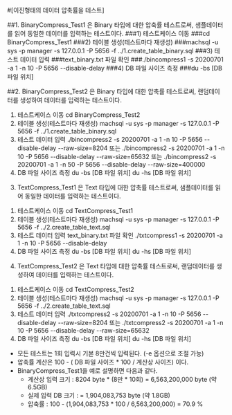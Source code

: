 #[이진형태의 데이터 압축률을 테스트]

##1. BinaryCompress_Test1 은 Binary 타입에 대한 압축률 테스트로써, 샘플데이터를 읽어 동일한 데이터를 입력하는 테스트이다.
    ###1) 테스트케이스 이동
        ###cd BinaryCompress_Test1
    ###2) 테이블 생성(테스트마다 재생성)
        ###machsql -u sys -p manager -s 127.0.0.1 -P 5656 -f ../1.create_table_binary.sql
    ###3) 테스트 데이터 입력
        ###text_binary.txt 파일 확인
        ###./bincompress1 -s 20200701 -a 1 -n 10 -P 5656 --disable-delay
    ###4) DB 파일 사이즈 측정
        ###du -bs [DB 파일 위치] 

##2. BinaryCompress_Test2 은 Binary 타입에 대한 압축률 테스트로써, 랜덤데이터를 생성하여 데이터를 입력하는 테스트이다.
  1) 테스트케이스 이동
    cd BinaryCompress_Test2
  2) 테이블 생성(테스트마다 재생성)
    machsql -u sys -p manager -s 127.0.0.1 -P 5656 -f ../1.create_table_binary.sql
  3) 테스트 데이터 입력
    ./bincompress2 -s 20200701 -a 1 -n 10 -P 5656 --disable-delay --raw-size=8204
    또는
    ./bincompress2 -s 20200701 -a 1 -n 10 -P 5656 --disable-delay --raw-size=65632
    또는
    ./bincompress2 -s 20200701 -a 1 -n 50 -P 5656 --disable-delay --raw-size=400000
  4) DB 파일 사이즈 측정
    du -bs [DB 파일 위치] 
    du -hs [DB 파일 위치] 

3. TextCompress_Test1 은 Text 타입에 대한 압축률 테스트로써, 샘플데이터를 읽어 동일한 데이터를 입력하는 테스트이다.
  1) 테스트케이스 이동
    cd TextCompress_Test1
  2) 테이블 생성(테스트마다 재생성)
    machsql -u sys -p manager -s 127.0.0.1 -P 5656 -f ../2.create_table_text.sql
  3) 테스트 데이터 입력
    text_binary.txt 파일 확인
    ./txtcompress1 -s 20200701 -a 1 -n 10 -P 5656 --disable-delay
  4) DB 파일 사이즈 측정
    du -bs [DB 파일 위치] 
    du -hs [DB 파일 위치] 

4. TextCompress_Test2 은 Text 타입에 대한 압축률 테스트로써, 랜덤데이터를 생성하여 데이터를 입력하는 테스트이다.
  1) 테스트케이스 이동
    cd TextCompress_Test2
  2) 테이블 생성(테스트마다 재생성)
    machsql -u sys -p manager -s 127.0.0.1 -P 5656 -f ../2.create_table_text.sql
  3) 테스트 데이터 입력
    ./txtcompress2 -s 20200701 -a 1 -n 10 -P 5656 --disable-delay --raw-size=8204
    또는
    ./txtcompress2 -s 20200701 -a 1 -n 10 -P 5656 --disable-delay --raw-size=65632
  4) DB 파일 사이즈 측정
    du -bs [DB 파일 위치] 
    du -hs [DB 파일 위치] 

* 모든 테스트는 1회 입력시 기본 8만건씩 입력된다. (-e 옵션으로 조절 가능)
* 압축률 계산은 100 - ( DB 파일 사이즈 * 100 / 계산상 사이즈) 이다.
* BinaryCompress_Test1을 예로 설명하면 다음과 같다.
  - 계산상 입력 크기  : 8204 byte * (8만 * 10회) = 6,563,200,000 byte (약 6.5GB)
  - 실제 입력 DB 크기 :                          = 1,904,083,753 byte (약 1.8GB)
  - 압축률            : 100 - (1,904,083,753 * 100 / 6,563,200,000) = 70.9 %
